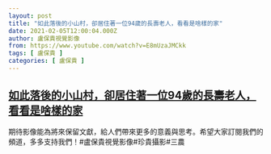 ```yaml
---
layout: post
title: "如此落後的小山村，卻居住著一位94歲的長壽老人，看看是啥樣的家"
date: 2021-02-05T12:00:04.000Z
author: 盧保貴視覺影像
from: https://www.youtube.com/watch?v=E8mUzaJMCkk
tags: [ 盧保貴 ]
categories: [ 盧保貴 ]
---
```

<!--1612526404000-->
[如此落後的小山村，卻居住著一位94歲的長壽老人，看看是啥樣的家](https://www.youtube.com/watch?v=E8mUzaJMCkk)
------

<div>
期待影像能為將來保留文獻，給人們帶來更多的意義與思考。希望大家訂閱我們的頻道，多多支持我們！#盧保貴視覺影像#珍貴攝影#三農
</div>
